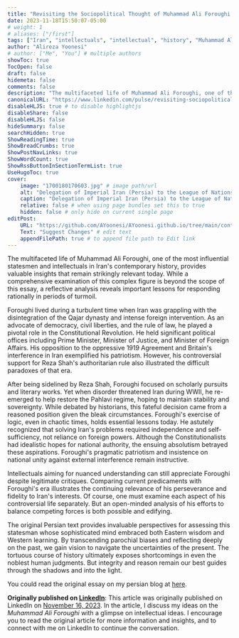 ```yaml
---
title: "Revisiting the Sociopolitical Thought of Muhammad Ali Foroughi: Lessons for Today's Patriotic Intellectuals"
date: 2023-11-18T15:50:07-05:00
# weight: 1
# aliases: ["/first"]
tags: ["Iran", "intellectuals", "intellectual", "history", "Muhammad Ali Foroughi", "Foroughi", "Essays", "Alireza Yoonesi", "reason", "integrity"]
author: "Alireza Yoonesi"
# author: ["Me", "You"] # multiple authors
showToc: true
TocOpen: false
draft: false
hidemeta: false
comments: false
description: "The multifaceted life of Muhammad Ali Foroughi, one of the most influential statesmen and #intellectuals in #Iran's contemporary #history, provides valuable insights that remain strikingly relevant today. While a comprehensive examination of this complex figure is beyond the scope of this essay, a reflective analysis reveals important lessons for responding rationally in periods of turmoil. The original Persian essay provides invaluable perspectives for assessing this statesman whose sophisticated mind embraced both Eastern wisdom and Western learning. By transcending parochial biases and reflecting deeply on the past, we gain vision to navigate the uncertainties of the present. The tortuous course of history ultimately exposes shortcomings in even the noblest human judgments. But #integrity and #reason remain our best guides through the shadows and into the light."
canonicalURL: "https://www.linkedin.com/pulse/revisiting-sociopolitical-thought-muhammad-ali-foroughi-yoonesi-xwc5e"
disableHLJS: true # to disable highlightjs
disableShare: false
disableHLJS: false
hideSummary: false
searchHidden: true
ShowReadingTime: true
ShowBreadCrumbs: true
ShowPostNavLinks: true
ShowWordCount: true
ShowRssButtonInSectionTermList: true
UseHugoToc: true
cover:
    image: "1700180170603.jpg" # image path/url
    alt: "Delegation of Imperial Iran (Persia) to the League of Nations in Geneva, Switzerland, 1311 (1932/1933). Third from the right is Foroughi." # alt text
    caption: "Delegation of Imperial Iran (Persia) to the League of Nations in Geneva, Switzerland, 1311 (1932/1933). Third from the right is Foroughi." # display caption under cover
    relative: false # when using page bundles set this to true
    hidden: false # only hide on current single page
editPost:
    URL: "https://github.com/AYoonesi/AYoonesi.github.io/tree/main/content"
    Text: "Suggest Changes" # edit text
    appendFilePath: true # to append file path to Edit link
---
```


The multifaceted life of Muhammad Ali Foroughi, one of the most influential statesmen and intellectuals in Iran's contemporary history, provides valuable insights that remain strikingly relevant today. While a comprehensive examination of this complex figure is beyond the scope of this essay, a reflective analysis reveals important lessons for responding rationally in periods of turmoil.

Foroughi lived during a turbulent time when Iran was grappling with the disintegration of the Qajar dynasty and intense foreign intervention. As an advocate of democracy, civil liberties, and the rule of law, he played a pivotal role in the Constitutional Revolution. He held significant political offices including Prime Minister, Minister of Justice, and Minister of Foreign Affairs. His opposition to the oppressive 1919 Agreement and Britain's interference in Iran exemplified his patriotism. However, his controversial support for Reza Shah's authoritarian rule also illustrated the difficult paradoxes of that era.

After being sidelined by Reza Shah, Foroughi focused on scholarly pursuits and literary works. Yet when disorder threatened Iran during WWII, he re-emerged to help restore the Pahlavi regime, hoping to maintain stability and sovereignty. While debated by historians, this fateful decision came from a reasoned position given the bleak circumstances.
Foroughi's exercise of logic, even in chaotic times, holds essential lessons today. He astutely recognized that solving Iran's problems required independence and self-sufficiency, not reliance on foreign powers. Although the Constitutionalists had idealistic hopes for national authority, the ensuing absolutism betrayed these aspirations. Foroughi's pragmatic patriotism and insistence on national unity against external interference remain instructive.

Intellectuals aiming for nuanced understanding can still appreciate Foroughi despite legitimate critiques. Comparing current predicaments with Foroughi's era illustrates the continuing relevance of his perseverance and fidelity to Iran's interests. Of course, one must examine each aspect of his controversial life separately. But an open-minded analysis of his efforts to balance competing forces is both possible and edifying.

The original Persian text provides invaluable perspectives for assessing this statesman whose sophisticated mind embraced both Eastern wisdom and Western learning. By transcending parochial biases and reflecting deeply on the past, we gain vision to navigate the uncertainties of the present. The tortuous course of history ultimately exposes shortcomings in even the noblest human judgments. But integrity and reason remain our best guides through the shadows and into the light.

You could read the original essay on my persian blog at [here](https://fa.ayoonesi.ir/posts/%D8%B7%D8%A7%D9%82%D9%80%D8%AA-%D8%B3%D8%B1-%D8%A8%D8%B1%DB%8C%D8%AF%D9%86%D9%85-%D8%A8%D8%A7%D8%B4%D9%80%D8%AF-%D9%88%D8%B2-%D8%AD%D8%A8%DB%8C%D8%A8-%D8%B3%D8%B1-%D8%A8%D8%B1%DB%8C%D8%AF%D9%86-%D9%86%DB%8C%D8%B3%D8%AA/).

**Originally published on [LinkedIn](https://linkedin.com/in/AYoonesi)**: This article was originally published on LinkedIn on [November 16, 2023](https://www.linkedin.com/pulse/revisiting-sociopolitical-thought-muhammad-ali-foroughi-yoonesi-xwc5e). In the article, I discuss my ideas on the *Muhammad Ali Foroughi* with a glimpse on intellectual ideas. I encourage you to read the original article for more information and insights, and to connect with me on LinkedIn to continue the conversation.
